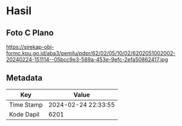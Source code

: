 # Hasil

## Foto C Plano

https://sirekap-obj-formc.kpu.go.id/aba3/pemilu/pdpr/62/02/05/10/02/6202051002002-20240224-151114--05bcc9e3-589a-453e-9efc-2efa50862417.jpg


## Metadata

| Key        | Value               |
| ---------- | ------------------- |
| Time Stamp | 2024-02-24 22:33:55 |
| Kode Dapil | 6201                |



